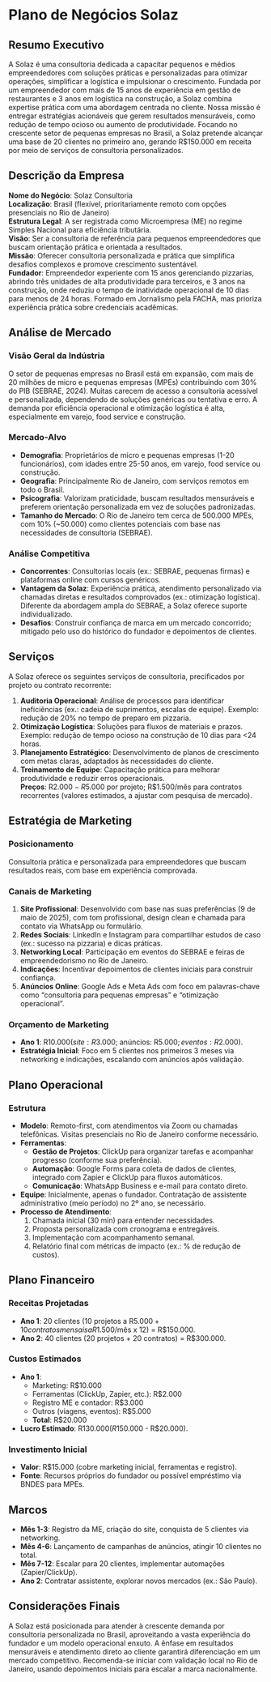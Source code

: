 # Plano de Negócios Solaz

## Resumo Executivo
A Solaz é uma consultoria dedicada a capacitar pequenos e médios empreendedores com soluções práticas e personalizadas para otimizar operações, simplificar a logística e impulsionar o crescimento. Fundada por um empreendedor com mais de 15 anos de experiência em gestão de restaurantes e 3 anos em logística na construção, a Solaz combina expertise prática com uma abordagem centrada no cliente. Nossa missão é entregar estratégias acionáveis que gerem resultados mensuráveis, como redução de tempo ocioso ou aumento de produtividade. Focando no crescente setor de pequenas empresas no Brasil, a Solaz pretende alcançar uma base de 20 clientes no primeiro ano, gerando R$150.000 em receita por meio de serviços de consultoria personalizados.

## Descrição da Empresa
**Nome do Negócio**: Solaz Consultoria  
**Localização**: Brasil (flexível, prioritariamente remoto com opções presenciais no Rio de Janeiro)  
**Estrutura Legal**: A ser registrada como Microempresa (ME) no regime Simples Nacional para eficiência tributária.  
**Visão**: Ser a consultoria de referência para pequenos empreendedores que buscam orientação prática e orientada a resultados.  
**Missão**: Oferecer consultoria personalizada e prática que simplifica desafios complexos e promove crescimento sustentável.  
**Fundador**: Empreendedor experiente com 15 anos gerenciando pizzarias, abrindo três unidades de alta produtividade para terceiros, e 3 anos na construção, onde reduziu o tempo de inatividade operacional de 10 dias para menos de 24 horas. Formado em Jornalismo pela FACHA, mas prioriza experiência prática sobre credenciais acadêmicas.

## Análise de Mercado
### Visão Geral da Indústria
O setor de pequenas empresas no Brasil está em expansão, com mais de 20 milhões de micro e pequenas empresas (MPEs) contribuindo com 30% do PIB (SEBRAE, 2024). Muitas carecem de acesso a consultoria acessível e personalizada, dependendo de soluções genéricas ou tentativa e erro. A demanda por eficiência operacional e otimização logística é alta, especialmente em varejo, food service e construção.

### Mercado-Alvo
- **Demografia**: Proprietários de micro e pequenas empresas (1-20 funcionários), com idades entre 25-50 anos, em varejo, food service ou construção.  
- **Geografia**: Principalmente Rio de Janeiro, com serviços remotos em todo o Brasil.  
- **Psicografia**: Valorizam praticidade, buscam resultados mensuráveis e preferem orientação personalizada em vez de soluções padronizadas.  
- **Tamanho do Mercado**: O Rio de Janeiro tem cerca de 500.000 MPEs, com 10% (~50.000) como clientes potenciais com base nas necessidades de consultoria (SEBRAE).  

### Análise Competitiva
- **Concorrentes**: Consultorias locais (ex.: SEBRAE, pequenas firmas) e plataformas online com cursos genéricos.  
- **Vantagem da Solaz**: Experiência prática, atendimento personalizado via chamadas diretas e resultados comprovados (ex.: otimização logística). Diferente da abordagem ampla do SEBRAE, a Solaz oferece suporte individualizado.  
- **Desafios**: Construir confiança de marca em um mercado concorrido; mitigado pelo uso do histórico do fundador e depoimentos de clientes.

## Serviços
A Solaz oferece os seguintes serviços de consultoria, precificados por projeto ou contrato recorrente:  
1. **Auditoria Operacional**: Análise de processos para identificar ineficiências (ex.: cadeia de suprimentos, escalas de equipe). Exemplo: redução de 20% no tempo de preparo em pizzaria.  
2. **Otimização Logística**: Soluções para fluxos de materiais e prazos. Exemplo: redução de tempo ocioso na construção de 10 dias para <24 horas.  
3. **Planejamento Estratégico**: Desenvolvimento de planos de crescimento com metas claras, adaptados às necessidades do cliente.  
4. **Treinamento de Equipe**: Capacitação prática para melhorar produtividade e reduzir erros operacionais.  
**Preços**: R$2.000-R$5.000 por projeto; R$1.500/mês para contratos recorrentes (valores estimados, a ajustar com pesquisa de mercado).

## Estratégia de Marketing
### Posicionamento
Consultoria prática e personalizada para empreendedores que buscam resultados reais, com base em experiência comprovada.

### Canais de Marketing
1. **Site Profissional**: Desenvolvido com base nas suas preferências (9 de maio de 2025), com tom profissional, design clean e chamada para contato via WhatsApp ou formulário.  
2. **Redes Sociais**: LinkedIn e Instagram para compartilhar estudos de caso (ex.: sucesso na pizzaria) e dicas práticas.  
3. **Networking Local**: Participação em eventos do SEBRAE e feiras de empreendedorismo no Rio de Janeiro.  
4. **Indicações**: Incentivar depoimentos de clientes iniciais para construir confiança.  
5. **Anúncios Online**: Google Ads e Meta Ads com foco em palavras-chave como “consultoria para pequenas empresas” e “otimização operacional”.

### Orçamento de Marketing
- **Ano 1**: R$10.000 (site: R$3.000; anúncios: R$5.000; eventos: R$2.000).  
- **Estratégia Inicial**: Foco em 5 clientes nos primeiros 3 meses via networking e indicações, escalando com anúncios após validação.

## Plano Operacional
### Estrutura
- **Modelo**: Remoto-first, com atendimentos via Zoom ou chamadas telefônicas. Visitas presenciais no Rio de Janeiro conforme necessário.  
- **Ferramentas**:  
  - **Gestão de Projetos**: ClickUp para organizar tarefas e acompanhar progresso (conforme sua preferência).  
  - **Automação**: Google Forms para coleta de dados de clientes, integrado com Zapier e ClickUp para fluxos automáticos.  
  - **Comunicação**: WhatsApp Business e e-mail para contato direto.  
- **Equipe**: Inicialmente, apenas o fundador. Contratação de assistente administrativo (meio período) no 2º ano, se necessário.  
- **Processo de Atendimento**:  
  1. Chamada inicial (30 min) para entender necessidades.  
  2. Proposta personalizada com cronograma e entregáveis.  
  3. Implementação com acompanhamento semanal.  
  4. Relatório final com métricas de impacto (ex.: % de redução de custos).

## Plano Financeiro
### Receitas Projetadas
- **Ano 1**: 20 clientes (10 projetos a R$5.000 + 10 contratos mensais a R$1.500/mês x 12) = R$150.000.  
- **Ano 2**: 40 clientes (20 projetos + 20 contratos) = R$300.000.  

### Custos Estimados
- **Ano 1**:  
  - Marketing: R$10.000  
  - Ferramentas (ClickUp, Zapier, etc.): R$2.000  
  - Registro ME e contador: R$3.000  
  - Outros (viagens, eventos): R$5.000  
  - **Total**: R$20.000  
- **Lucro Estimado**: R$130.000 (R$150.000 - R$20.000).  

### Investimento Inicial
- **Valor**: R$15.000 (cobre marketing inicial, ferramentas e registro).  
- **Fonte**: Recursos próprios do fundador ou possível empréstimo via BNDES para MPEs.

## Marcos
- **Mês 1-3**: Registro da ME, criação do site, conquista de 5 clientes via networking.  
- **Mês 4-6**: Lançamento de campanhas de anúncios, atingir 10 clientes no total.  
- **Mês 7-12**: Escalar para 20 clientes, implementar automações (Zapier/ClickUp).  
- **Ano 2**: Contratar assistente, explorar novos mercados (ex.: São Paulo).

## Considerações Finais
A Solaz está posicionada para atender à crescente demanda por consultoria personalizada no Brasil, aproveitando a vasta experiência do fundador e um modelo operacional enxuto. A ênfase em resultados mensuráveis e atendimento direto ao cliente garantirá diferenciação em um mercado competitivo. Recomenda-se iniciar com validação local no Rio de Janeiro, usando depoimentos iniciais para escalar a marca nacionalmente.